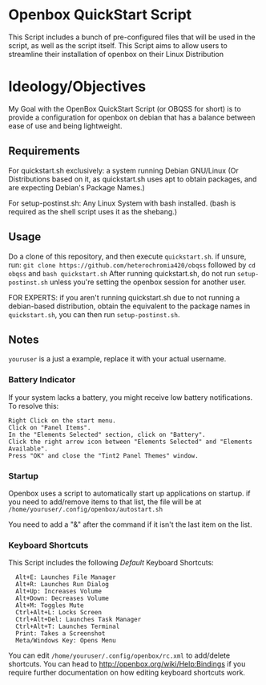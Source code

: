 # Openbox QuickStart Script

This Script includes a bunch of pre-configured files that will be used in the script, as well as the script itself.
This Script aims to allow users to streamline their installation of openbox on their Linux Distribution

# Ideology/Objectives

My Goal with the OpenBox QuickStart Script (or OBQSS for short) is to provide a configuration for openbox on debian that has a balance between ease of use and being lightweight.

## Requirements

For quickstart.sh exclusively: a system running Debian GNU/Linux (Or Distributions based on it, as quickstart.sh uses apt to obtain packages, and are expecting Debian's Package Names.)

For setup-postinst.sh: Any Linux System with bash installed. (bash is required as the shell script uses it as the shebang.)

## Usage
Do a clone of this repository, and then execute `quickstart.sh`. if unsure, run:
``git clone https://github.com/heterochromia420/obqss`` followed by ``cd obqss`` and ``bash quickstart.sh``
After running quickstart.sh, do not run `setup-postinst.sh` unless you're setting the openbox session for another user.

FOR EXPERTS:
if you aren't running quickstart.sh due to not running a debian-based distribution, obtain the equivalent to the package names in `quickstart.sh`, you can then run `setup-postinst.sh`.

## Notes

`youruser` is a just a example, replace it with your actual username.

### Battery Indicator

If your system lacks a battery, you might receive low battery notifications. To resolve this:

    Right Click on the start menu.
    Click on "Panel Items".
    In the "Elements Selected" section, click on "Battery".
    Click the right arrow icon between "Elements Selected" and "Elements Available".
    Press "OK" and close the "Tint2 Panel Themes" window.

### Startup

Openbox uses a script to automatically start up applications on startup. if you need to add/remove items to that list, the file will be at `/home/youruser/.config/openbox/autostart.sh`

You need to add a "&" after the command if it isn't the last item on the list.

### Keyboard Shortcuts
This Script includes the following *Default* Keyboard Shortcuts:

```cli
  Alt+E: Launches File Manager
  Alt+R: Launches Run Dialog
  Alt+Up: Increases Volume
  Alt+Down: Decreases Volume
  Alt+M: Toggles Mute
  Ctrl+Alt+L: Locks Screen
  Ctrl+Alt+Del: Launches Task Manager
  Ctrl+Alt+T: Launches Terminal
  Print: Takes a Screenshot
  Meta/Windows Key: Opens Menu
```

You can edit `/home/youruser/.config/openbox/rc.xml` to add/delete shortcuts. You can head to http://openbox.org/wiki/Help:Bindings if you require further documentation on how editing keyboard shortcuts work.
